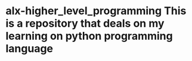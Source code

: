 # alx-higher_level_programming This is a repository that deals on my learning on python programming language
